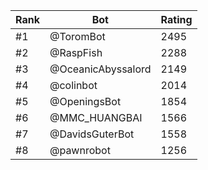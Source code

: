 Rank|Bot|Rating
---|---|---
#1|@ToromBot|2495
#2|@RaspFish|2288
#3|@OceanicAbyssalord|2149
#4|@colinbot|2014
#5|@OpeningsBot|1854
#6|@MMC_HUANGBAI|1566
#7|@DavidsGuterBot|1558
#8|@pawnrobot|1256
